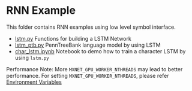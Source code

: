 RNN Example
===========
This folder contains RNN examples using low level symbol interface.

- [lstm.py](lstm.py) Functions for building a LSTM Network
- [lstm_ptb.py](lstm_ptb.py) PennTreeBank language model by using LSTM
- [char_lstm.ipynb](char_lstm.ipynb) Notebook to demo how to train a character LSTM by using ```lstm.py```


Performance Note:
More ```MXNET_GPU_WORKER_NTHREADS``` may lead to better performance. For setting ```MXNET_GPU_WORKER_NTHREADS```, please refer [Environment Variables](https://mxnet.readthedocs.org/en/latest/env_var.html)
